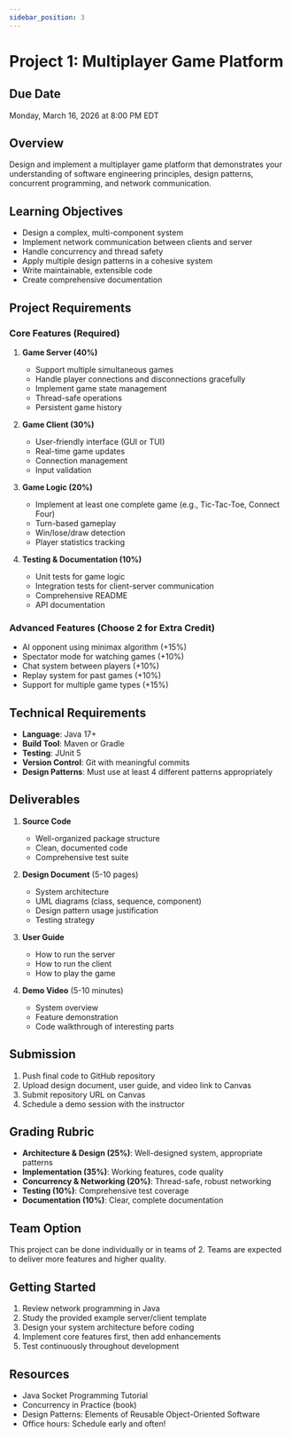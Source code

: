```yaml
---
sidebar_position: 3
---
```


# Project 1: Multiplayer Game Platform

## Due Date
Monday, March 16, 2026 at 8:00 PM EDT

## Overview

Design and implement a multiplayer game platform that demonstrates your understanding of software engineering principles, design patterns, concurrent programming, and network communication.

## Learning Objectives

- Design a complex, multi-component system
- Implement network communication between clients and server
- Handle concurrency and thread safety
- Apply multiple design patterns in a cohesive system
- Write maintainable, extensible code
- Create comprehensive documentation

## Project Requirements

### Core Features (Required)

1. **Game Server (40%)**
   - Support multiple simultaneous games
   - Handle player connections and disconnections gracefully
   - Implement game state management
   - Thread-safe operations
   - Persistent game history

2. **Game Client (30%)**
   - User-friendly interface (GUI or TUI)
   - Real-time game updates
   - Connection management
   - Input validation

3. **Game Logic (20%)**
   - Implement at least one complete game (e.g., Tic-Tac-Toe, Connect Four)
   - Turn-based gameplay
   - Win/lose/draw detection
   - Player statistics tracking

4. **Testing & Documentation (10%)**
   - Unit tests for game logic
   - Integration tests for client-server communication
   - Comprehensive README
   - API documentation

### Advanced Features (Choose 2 for Extra Credit)

- AI opponent using minimax algorithm (+15%)
- Spectator mode for watching games (+10%)
- Chat system between players (+10%)
- Replay system for past games (+10%)
- Support for multiple game types (+15%)

## Technical Requirements

- **Language**: Java 17+
- **Build Tool**: Maven or Gradle
- **Testing**: JUnit 5
- **Version Control**: Git with meaningful commits
- **Design Patterns**: Must use at least 4 different patterns appropriately

## Deliverables

1. **Source Code**
   - Well-organized package structure
   - Clean, documented code
   - Comprehensive test suite

2. **Design Document** (5-10 pages)
   - System architecture
   - UML diagrams (class, sequence, component)
   - Design pattern usage justification
   - Testing strategy

3. **User Guide**
   - How to run the server
   - How to run the client
   - How to play the game

4. **Demo Video** (5-10 minutes)
   - System overview
   - Feature demonstration
   - Code walkthrough of interesting parts

## Submission

1. Push final code to GitHub repository
2. Upload design document, user guide, and video link to Canvas
3. Submit repository URL on Canvas
4. Schedule a demo session with the instructor

## Grading Rubric

- **Architecture & Design (25%)**: Well-designed system, appropriate patterns
- **Implementation (35%)**: Working features, code quality
- **Concurrency & Networking (20%)**: Thread-safe, robust networking
- **Testing (10%)**: Comprehensive test coverage
- **Documentation (10%)**: Clear, complete documentation

## Team Option

This project can be done individually or in teams of 2. Teams are expected to deliver more features and higher quality.

## Getting Started

1. Review network programming in Java
2. Study the provided example server/client template
3. Design your system architecture before coding
4. Implement core features first, then add enhancements
5. Test continuously throughout development

## Resources

- Java Socket Programming Tutorial
- Concurrency in Practice (book)
- Design Patterns: Elements of Reusable Object-Oriented Software
- Office hours: Schedule early and often!

